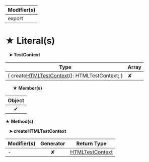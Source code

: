 | Modifier(s)                            |
|----------------------------------------|
| export |

# &#9733; Literal(s)

&nbsp;&nbsp; **&#10148; TestContext**

| Type                        | Array                           |
|-----------------------------|---------------------------------|
| { create[HTMLTestContext](/testing/class/html-test-context/htmltestcontext.md)(): HTMLTestContext; } | ✘ |

&nbsp;&nbsp;&nbsp;&nbsp;&nbsp; **&#9733; Member(s)**

| Object                        |
|:-----------------------------:|
| ✔ |

**&#9733; Method(s)**

&nbsp;&nbsp; **&#10148; createHTMLTestContext**

| Modifier(s)                              | Generator                          | Return Type                       |
|------------------------------------------|:----------------------------------:|-----------------------------------|
| - | ✘ | [HTMLTestContext](/testing/class/html-test-context/htmltestcontext.md) |